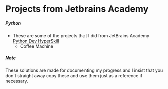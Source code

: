 # Projects from Jetbrains Academy

##### Python

- These are some of the projects that I did from JetBrains Academy [Python Dev HyperSkill](https://hyperskill.org/curriculum)
  - Coffee Machine

##### Note

These solutions are made for documenting my progress and I insist that you don't straight away copy these and use them just as a reference if necessary.
